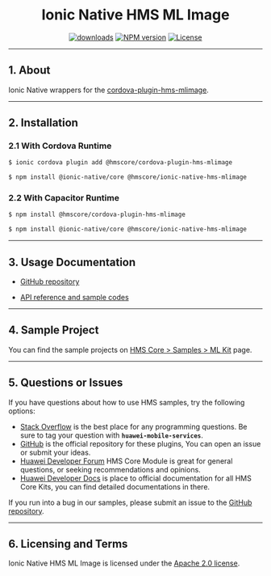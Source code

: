 <p align="center">
  <h1 align="center">Ionic Native HMS ML Image</h1>
</p>

<p align="center">
  <a href="https://www.npmjs.com/package/@hmscore/ionic-native-hms-mlimage"><img src="https://img.shields.io/npm/dm/@hmscore/ionic-native-hms-mlimage?color=%23007EC6&style=for-the-badge" alt="downloads"></a>
  <a href="https://www.npmjs.com/package/@hmscore/ionic-native-hms-mlimage"><img src="https://img.shields.io/npm/v/@hmscore/ionic-native-hms-mlimage?color=%23ed2a1c&style=for-the-badge" alt="NPM version"></a>
  <a href="./LICENSE"><img src="https://img.shields.io/npm/l/@hmscore/ionic-native-hms-mlimage.svg?color=%3bcc62&style=for-the-badge" alt="License"></a>
</p>

----

## 1. About

Ionic Native wrappers for
the [cordova-plugin-hms-mlimage](https://www.npmjs.com/package/@hmscore/cordova-plugin-hms-mlimage).

---

## 2. Installation

### 2.1 With Cordova Runtime

```bash
$ ionic cordova plugin add @hmscore/cordova-plugin-hms-mlimage
```

```bash
$ npm install @ionic-native/core @hmscore/ionic-native-hms-mlimage
```

### 2.2 With Capacitor Runtime

```bash
$ npm install @hmscore/cordova-plugin-hms-mlimage
```

```bash
$ npm install @ionic-native/core @hmscore/ionic-native-hms-mlimage
```

---

## 3. Usage Documentation

- [GitHub repository](https://github.com/HMS-Core/hms-cordova-plugin)

- [API reference and sample codes](https://developer.huawei.com/consumer/en/doc/development/HMS-Plugin-References-V1/introduction-0000001051088632-V1?ha_source=hms1)

---

## 4. Sample Project

You can find the sample projects
on [HMS Core > Samples > ML Kit](https://developer.huawei.com/consumer/en/doc/overview/HMS-Core-Plugin?ha_source=hms1)
page.

---

## 5. Questions or Issues

If you have questions about how to use HMS samples, try the following options:

- [Stack Overflow](https://stackoverflow.com/questions/tagged/huawei-mobile-services) is the best
  place for any programming questions. Be sure to tag your question
  with **`huawei-mobile-services`**.
- [GitHub](https://github.com/HMS-Core/hms-cordova-plugin) is the official repository for these
  plugins, You can open an issue or submit your ideas.
- [Huawei Developer Forum](https://forums.developer.huawei.com/forumPortal/en/home?fid=0101187876626530001&ha_source=hms1)
  HMS Core Module is great for general questions, or seeking recommendations and opinions.
- [Huawei Developer Docs](https://developer.huawei.com/consumer/en/doc/overview/HMS-Core-Plugin?ha_source=hms1)
  is place to official documentation for all HMS Core Kits, you can find detailed documentations in
  there.

If you run into a bug in our samples, please submit an issue to
the [GitHub repository](https://github.com/HMS-Core/hms-cordova-plugin).

---

## 6. Licensing and Terms

Ionic Native HMS ML Image is licensed under the [Apache 2.0 license](LICENSE).
